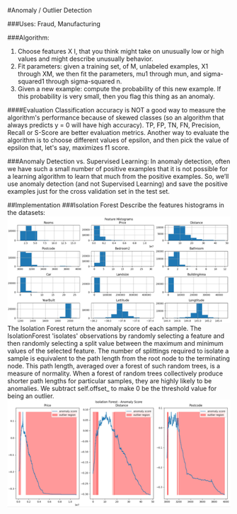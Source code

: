 #Anomaly / Outlier Detection

###Uses: 
Fraud, Manufacturing

###Algorithm:
1. Choose features X I, that you think might take on unusually low or high values and might describe unusually behavior.
2. Fit parameters: given a training set, of M, unlabeled examples, X1 through XM, we then fit the parameters, mu1 through mun, and sigma-squared1 through sigma-squared n.
3. Given a new example: compute the probability of this new example. If this probability is very small, then you flag this thing as an anomaly.

####Evaluation
Classification accuracy is NOT a good way to measure the algorithm's performance because of skewed classes (so an algorithm that always predicts y = 0 will have high accuracy).
TP, FP, TN, FN, Precision, Recall or S-Score are better evaluation metrics.
Another way to evaluate the algorithm is to choose different values of epsilon, and then pick the value of epsilon that, let's say, maximizes f1 score.

###Anomaly Detection vs. Supervised Learning:
In anomaly detection, often we have such a small number of positive examples that it is not possible for a learning algorithm to learn that much from the positive examples. So, we’ll use anomaly detection (and not Supervised Learning) and save the positive examples just for the cross validation set in the test set.

##Implementation 
###Isolation Forest
Describe the features histograms in the datasets:
![Screenshot](output/1.JPG)
The Isolation Forest return the anomaly score of each sample. The IsolationForest 'isolates' observations by randomly selecting a feature and then randomly selecting a split value between the maximum and minimum values of the selected feature. The number of splittings required to isolate a sample is equivalent to the path length from the root node to the terminating node. This path length, averaged over a forest of such random trees, is a measure of normality. When a forest of random trees collectively produce shorter path lengths for particular samples, they are highly likely to be anomalies. We subtract self.offset_ to make 0 be the threshold value for being an outlier.
![Screenshot](output/2.JPG)